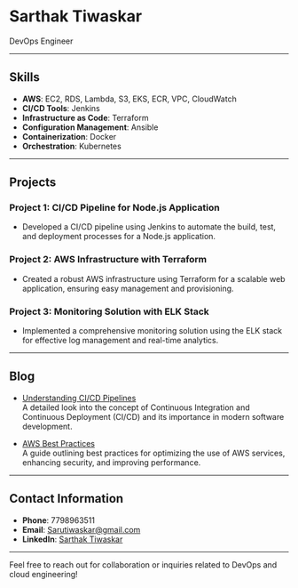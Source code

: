 # Sarthak Tiwaskar
DevOps Engineer

---

## Skills
- **AWS**: EC2, RDS, Lambda, S3, EKS, ECR, VPC, CloudWatch
- **CI/CD Tools**: Jenkins
- **Infrastructure as Code**: Terraform
- **Configuration Management**: Ansible
- **Containerization**: Docker
- **Orchestration**: Kubernetes

---

## Projects
### Project 1: CI/CD Pipeline for Node.js Application
- Developed a CI/CD pipeline using Jenkins to automate the build, test, and deployment processes for a Node.js application.

### Project 2: AWS Infrastructure with Terraform
- Created a robust AWS infrastructure using Terraform for a scalable web application, ensuring easy management and provisioning.

### Project 3: Monitoring Solution with ELK Stack
- Implemented a comprehensive monitoring solution using the ELK stack for effective log management and real-time analytics.

---

## Blog
- [Understanding CI/CD Pipelines](#)  
  A detailed look into the concept of Continuous Integration and Continuous Deployment (CI/CD) and its importance in modern software development.
  
- [AWS Best Practices](#)  
  A guide outlining best practices for optimizing the use of AWS services, enhancing security, and improving performance.

---

## Contact Information
- **Phone**: 7798963511
- **Email**: [Sarutiwaskar@gmail.com](mailto:Sarutiwaskar@gmail.com)
- **LinkedIn**: [Sarthak Tiwaskar](https://www.linkedin.com/in/sarthak-tiwaskar)

---

Feel free to reach out for collaboration or inquiries related to DevOps and cloud engineering!
